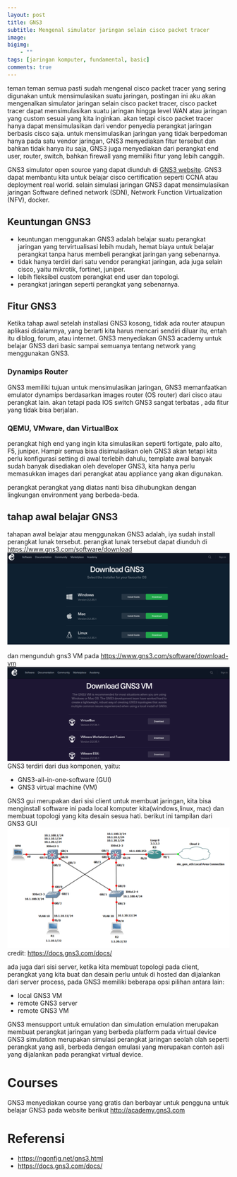 ```yaml
---
layout: post
title: GNS3
subtitle: Mengenal simulator jaringan selain cisco packet tracer
image: 
bigimg: 
    - ""
tags: [jaringan komputer, fundamental, basic]
comments: true
---
```


teman teman semua pasti sudah mengenal cisco packet tracer yang sering digunakan untuk mensimulasikan suatu jaringan, postingan ini aku akan mengenalkan simulator jaringan selain cisco packet tracer, cisco packet tracer dapat mensimulasikan suatu jaringan hingga level WAN atau jaringan yang custom sesuai yang kita inginkan. akan tetapi cisco packet tracer hanya dapat mensimulasikan dari vendor penyedia perangkat jaringan berbasis cisco saja. untuk mensimulasikan jaringan yang tidak berpedoman hanya pada satu vendor jaringan, GNS3 menyediakan fitur tersebut dan bahkan tidak hanya itu saja, GNS3 juga menyediakan dari perangkat end user, router, switch, bahkan firewall yang memiliki fitur yang lebih canggih.

GNS3 simulator open source yang dapat diunduh di [GNS3 website](https://gns3.com/). GNS3 dapat membantu kita untuk belajar cisco certification seperti CCNA atau deployment real world. selain simulasi jaringan GNS3 dapat mensimulasikan jaringan Software defined network (SDN), Network Function Virtualization (NFV), docker.

## Keuntungan GNS3
- keuntungan menggunakan GNS3 adalah belajar suatu perangkat jaringan yang tervirtualisasi lebih mudah, hemat biaya untuk belajar perangkat tanpa harus membeli perangkat jaringan yang sebenarnya.
- tidak hanya terdiri dari satu vendor perangkat jaringan, ada juga selain cisco, yaitu mikrotik, fortinet, juniper.
- lebih fleksibel custom perangkat end user dan topologi.
- perangkat jaringan seperti perangkat yang sebenarnya.

## Fitur GNS3
Ketika tahap awal setelah installasi GNS3 kosong, tidak ada router ataupun aplikasi didalamnya, yang berarti kita harus mencari sendiri diluar itu, entah itu diblog, forum, atau internet.
GNS3 menyediakan GNS3 academy untuk belajar GNS3 dari basic sampai semuanya tentang network yang menggunakan GNS3.

### Dynamips Router
GNS3 memiliki tujuan untuk mensimulasikan jaringan, GNS3 memanfaatkan emulator dynamips berdasarkan images router (OS router) dari cisco atau perangkat lain. akan tetapi pada IOS switch GNS3 sangat terbatas , ada fitur yang tidak bisa berjalan.

### QEMU, VMware, dan VirtualBox
perangkat high end yang ingin kita simulasikan seperti fortigate, palo alto, F5, juniper. Hampir semua bisa disimulasikan oleh GNS3 akan tetapi kita perlu konfigurasi setting di awal terlebih dahulu, template awal banyak sudah banyak disediakan oleh developer GNS3, kita hanya perlu memasukkan images dari perangkat atau appliance yang akan digunakan. 

perangkat perangkat yang diatas nanti bisa dihubungkan dengan lingkungan environment yang berbeda-beda.

## tahap awal belajar GNS3
tahapan awal belajar atau menggunakan GNS3 adalah, iya sudah install perangkat lunak tersebut.
perangkat lunak tersebut dapat diunduh di https://www.gns3.com/software/download
![halaman unduh gns3](img/Screenshot_20221213_224031.png)

dan mengunduh gns3 VM pada https://www.gns3.com/software/download-vm
![halaman unduh GNS3 vm](img/Screenshot_20221213_224155.png)
GNS3 terdiri dari dua komponen, yaitu: 
- GNS3-all-in-one-software (GUI)
- GNS3 virtual machine (VM)

GNS3 gui merupakan dari sisi client untuk membuat jaringan, kita bisa menginstall software ini pada local komputer kita(windows,linux, mac) dan membuat topologi yang kita desain sesua hati.
berikut ini tampilan dari GNS3 GUI
![contoh gns3 gui](img/jaringan-komputer/gns3-example-topologi.png)
credit: https://docs.gns3.com/docs/


ada juga dari sisi server, ketika kita membuat topologi pada client, perangkat yang kita buat dan desain perlu untuk di hosted dan dijalankan dari server process, pada GNS3 memiliki beberapa opsi pilihan antara lain:
- local GNS3 VM
- remote GNS3 server
- remote GNS3 VM

GNS3 mensupport untuk emulation dan simulation
emulation merupakan membuat perangkat jaringan yang berbeda platform pada virtual device GNS3
simulation merupakan simulasi perangkat jaringan seolah olah seperti perangkat yang asli, berbeda dengan emulasi yang merupakan contoh asli yang dijalankan pada perangkat virtual device.



# Courses
GNS3 menyediakan course yang gratis dan berbayar untuk pengguna untuk belajar GNS3 pada website berikut http://academy.gns3.com


# Referensi
- <https://ngonfig.net/gns3.html>
- <https://docs.gns3.com/docs/>